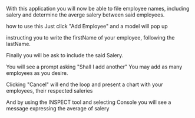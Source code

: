 With this application you will now be able to file employee names, including salery and determine the averge salery between said employees.

how to use this
Just click "Add Employee" and a model will pop up 

instructing you to write the firstName of your employee, following the lastName. 

Finally you will be ask to include the said Salery.

You will see a prompt asking "Shall I add another" You may add as many employees as you desire. 

Clicking "Cancel" will end the loop and present a chart with your employees, their respected saleries 

And by using the INSPECT tool and selecting Console you will see a message expressing the average of salery
